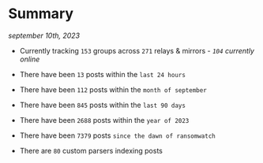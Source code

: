 
# Summary
_september 10th, 2023_

- Currently tracking `153` groups across `271` relays & mirrors - _`104` currently online_

- There have been `13` posts within the `last 24 hours`

- There have been `112` posts within the `month of september`

- There have been `845` posts within the `last 90 days`

- There have been `2688` posts within the `year of 2023`

- There have been `7379` posts `since the dawn of ransomwatch`

- There are `80` custom parsers indexing posts

